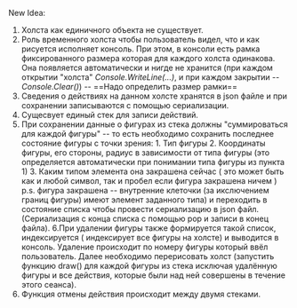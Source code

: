 New Idea:  
1. Холста как единичного объекта не существует.
2. Роль временного холста чтобы пользователь видел, что и как рисуется исполняет консоль. При этом, в консоли есть рамка фиксированного размера которая для каждого холста одинакова. Она появляется автоматически и нигде не хранится (при каждом открытии "холста" *Console.WriteLine(...)*,  и при каждом закрытии -- *Console.Clear()*) -- ==Надо определить размер рамки==
3. Сведения о действиях  на данном холсте хранятся в json файле и при сохранении записываются с помощью сериализации.
4. Сущесвует единый стек для записи действий.
5. При сохранении данные о фигурах из стека должны "суммироваться для каждой фигуры" -- то есть необходимо сохранить последнее состояние фигуры с точки зрения:
       1. Тип фигуры
       2. Координаты фигуры, его стороны, радиус в зависимости от типа фигуры (это определяется автоматически при понимании типа фигуры из пункта 1)
       3.  Каким типом элемента она закрашена сейчас ( это может быть как и любой символ, так и пробел если фигура закрашена ничем ) p.s. фигура закрашена -- внутренние клеточки (за икслючением границ фигуры) имеют элемент заданного типа) и переходить в состояние списка чтобы провести сериализацию в json файл.(Сериализация с конца списка с помощью pop и записи в конец файла).
6.При удалении фигуры также формируется такой список, индексируется ( индексирует все фигуры на холсте) и выводится в консоль. Удаление происходит по номеру фигуры  который ввёл пользователь. Далее необходимо перерисовать холст (запустить функцию draw() для каждой фигуры из стека исключая удалённую фигуры и все действия, которые были над ней совершены в течение этого сеанса).
7. Функция отмены действия происходит между двумя стеками.
